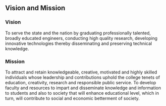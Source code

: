 <h2>Vision and Mission</h2>
<h3>Vision</h3>
<p>To serve the state and the nation by graduating professionally talented, broadly educated engineers, conducting high quality research, developing innovative technologies thereby disseminating and preserving technical knowledge.</p>
<h3>Mission</h3>
<p>To attract and retain knowledgeable, creative, motivated and highly skilled individuals whose leadership and contributions uphold the college tenets of education, creativity, research and responsible public service. To develop faculty and resources to impart and disseminate knowledge and information to students and also to society that will enhance educational level, which in turn, will contribute to social and economic betterment of society. </p>
</div>